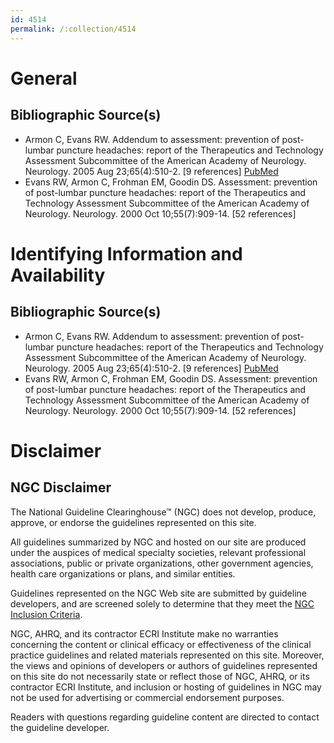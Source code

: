 ```yaml
---
id: 4514
permalink: /:collection/4514
---
```


# General

## Bibliographic Source(s)

- Armon C, Evans RW. Addendum to assessment: prevention of post-lumbar puncture headaches: report of the Therapeutics and Technology Assessment Subcommittee of the American Academy of Neurology. Neurology. 2005 Aug 23;65(4):510-2. [9 references] [ PubMed ](http://www.ncbi.nlm.nih.gov/entrez/query.fcgi?cmd=Retrieve&db=pubmed&dopt=Abstract&list_uids=16116106)
- Evans RW, Armon C, Frohman EM, Goodin DS. Assessment: prevention of post-lumbar puncture headaches: report of the Therapeutics and Technology Assessment Subcommittee of the American Academy of Neurology. Neurology. 2000 Oct 10;55(7):909-14. [52 references]

# Identifying Information and Availability

## Bibliographic Source(s)

- Armon C, Evans RW. Addendum to assessment: prevention of post-lumbar puncture headaches: report of the Therapeutics and Technology Assessment Subcommittee of the American Academy of Neurology. Neurology. 2005 Aug 23;65(4):510-2. [9 references] [ PubMed ](http://www.ncbi.nlm.nih.gov/entrez/query.fcgi?cmd=Retrieve&db=pubmed&dopt=Abstract&list_uids=16116106)
- Evans RW, Armon C, Frohman EM, Goodin DS. Assessment: prevention of post-lumbar puncture headaches: report of the Therapeutics and Technology Assessment Subcommittee of the American Academy of Neurology. Neurology. 2000 Oct 10;55(7):909-14. [52 references]

# Disclaimer

## NGC Disclaimer

The National Guideline Clearinghouse™ (NGC) does not develop, produce, approve, or endorse the guidelines represented on this site.

All guidelines summarized by NGC and hosted on our site are produced under the auspices of medical specialty societies, relevant professional associations, public or private organizations, other government agencies, health care organizations or plans, and similar entities.

Guidelines represented on the NGC Web site are submitted by guideline developers, and are screened solely to determine that they meet the [NGC Inclusion Criteria](/help-and-about/summaries/inclusion-criteria).

NGC, AHRQ, and its contractor ECRI Institute make no warranties concerning the content or clinical efficacy or effectiveness of the clinical practice guidelines and related materials represented on this site. Moreover, the views and opinions of developers or authors of guidelines represented on this site do not necessarily state or reflect those of NGC, AHRQ, or its contractor ECRI Institute, and inclusion or hosting of guidelines in NGC may not be used for advertising or commercial endorsement purposes.

Readers with questions regarding guideline content are directed to contact the guideline developer.

